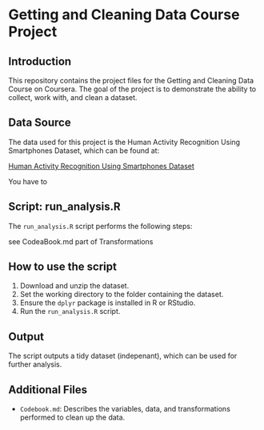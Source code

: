 # Getting and Cleaning Data Course Project

## Introduction

This repository contains the project files for the Getting and Cleaning Data Course on Coursera. The goal of the project is to demonstrate the ability to collect, work with, and clean a dataset.

## Data Source

The data used for this project is the Human Activity Recognition Using Smartphones Dataset, which can be found at:

[Human Activity Recognition Using Smartphones Dataset](http://archive.ics.uci.edu/ml/datasets/Human+Activity+Recognition+Using+Smartphones)

You have to 

## Script: run_analysis.R

The `run_analysis.R` script performs the following steps:

see CodeaBook.md part of Transformations

## How to use the script

1. Download and unzip the dataset.
2. Set the working directory to the folder containing the dataset.
3. Ensure the `dplyr` package is installed in R or RStudio.
4. Run the `run_analysis.R` script.

## Output

The script outputs a tidy dataset (indepenant), which can be used for further analysis.

## Additional Files

- `Codebook.md`: Describes the variables, data, and transformations performed to clean up the data.
